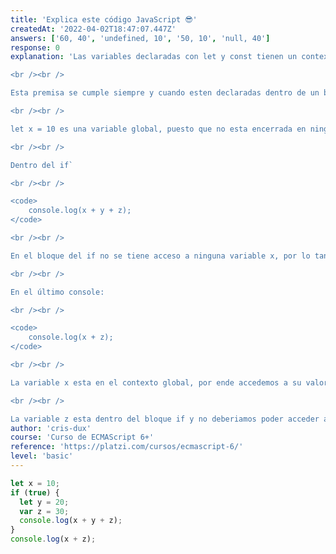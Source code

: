 ```yaml
---
title: 'Explica este código JavaScript 😎'
createdAt: '2022-04-02T18:47:07.447Z'
answers: ['60, 40', 'undefined, 10', '50, 10', 'null, 40']
response: 0
explanation: 'Las variables declaradas con let y const tienen un contexto de bloque, esto significa que solo podrán ser accedidas dentro del bloque de llaves donde fueron declaradas, por ejemplo dentro de un bloque if o dentro de una función.

<br /><br />

Esta premisa se cumple siempre y cuando esten declaradas dentro de un bloque, si una variable esta fuera de todo bloque entonces se dice que es una variable global y por ende puede ser accedida desde cualquier parte del código.

<br /><br />

let x = 10 es una variable global, puesto que no esta encerrada en ningún tipo de bloque.

<br /><br />

Dentro del if` 

<br /><br />

<code>
    console.log(x + y + z);
</code>

<br /><br />

En el bloque del if no se tiene acceso a ninguna variable x, por lo tanto javascript subirá al siguiente contexto para buscar una variable x, al encontrarla recien realiza la suma x + y + z que sería 60.

<br /><br />

En el último console:

<br /><br />

<code>
    console.log(x + z);
</code>

<br /><br />

La variable x esta en el contexto global, por ende accedemos a su valor sin problema alguno.

<br /><br />

La variable z esta dentro del bloque if y no deberiamos poder acceder a ella, pero z esta declarada con var, esto la convierte en una variable con contexto de función y no de bloque, entonces accedemos a su valor, para poder sumar x + z que sería 40.'
author: 'cris-dux'
course: 'Curso de ECMAScript 6+'
reference: 'https://platzi.com/cursos/ecmascript-6/'
level: 'basic'
---
```


```javascript
let x = 10;
if (true) {
  let y = 20;
  var z = 30;
  console.log(x + y + z);
}
console.log(x + z);
```